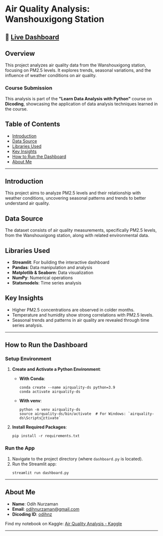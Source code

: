 # Air Quality Analysis: Wanshouxigong Station

## 🚀 [Live Dashboard](https://odihn-airquality.streamlit.app/)

## Overview

This project analyzes air quality data from the Wanshouxigong station, focusing on PM2.5 levels. It explores trends, seasonal variations, and the influence of weather conditions on air quality.

### Course Submission

This analysis is part of the **"Learn Data Analysis with Python"** course on **Dicoding**, showcasing the application of data analysis techniques learned in the course.

## Table of Contents

- [Introduction](#introduction)
- [Data Source](#data-source)
- [Libraries Used](#libraries-used)
- [Key Insights](#key-insights)
- [How to Run the Dashboard](#how-to-run-the-dashboard)
- [About Me](#about-me)

---

## Introduction

This project aims to analyze PM2.5 levels and their relationship with weather conditions, uncovering seasonal patterns and trends to better understand air quality.

## Data Source

The dataset consists of air quality measurements, specifically PM2.5 levels, from the Wanshouxigong station, along with related environmental data.

## Libraries Used

- **Streamlit**: For building the interactive dashboard
- **Pandas**: Data manipulation and analysis
- **Matplotlib & Seaborn**: Data visualization
- **NumPy**: Numerical operations
- **Statsmodels**: Time series analysis

## Key Insights

- Higher PM2.5 concentrations are observed in colder months.
- Temperature and humidity show strong correlations with PM2.5 levels.
- Seasonal trends and patterns in air quality are revealed through time series analysis.

---

## How to Run the Dashboard

### Setup Environment

1. **Create and Activate a Python Environment**:

   - **With Conda**:

     ```
     conda create --name airquality-ds python=3.9
     conda activate airquality-ds
     ```

   - **With venv**:
     ```
     python -m venv airquality-ds
     source airquality-ds/bin/activate  # For Windows: `airquality-ds\Scriptsctivate`
     ```

2. **Install Required Packages**:
   ```
   pip install -r requirements.txt
   ```

### Run the App

1. Navigate to the project directory (where `dashboard.py` is located).
2. Run the Streamlit app:
   ```
   streamlit run dashboard.py
   ```

---

## About Me

- **Name**: Odih Nurzaman
- **Email**: [odihnurzaman@gmail.com](mailto:odihnurzaman@gmail.com)
- **Dicoding ID**: [odihnz](https://www.dicoding.com/users/odihnz/)

Find my notebook on Kaggle: [Air Quality Analysis - Kaggle](https://www.kaggle.com/odhnurzaman/air-quality)

---
